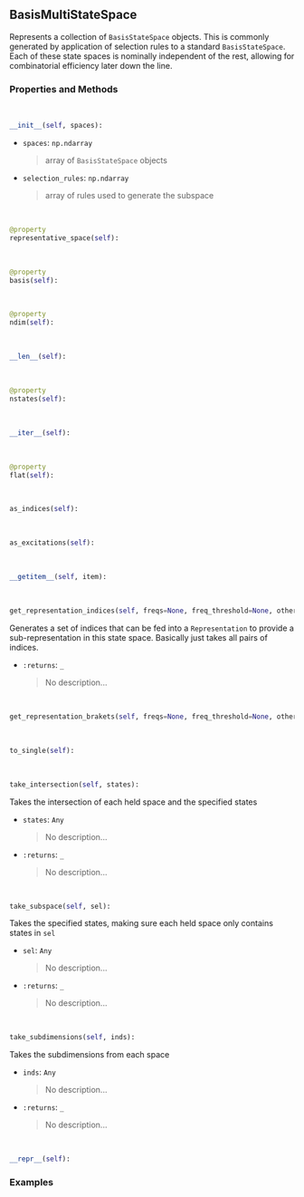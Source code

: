 ## <a id="Psience.BasisReps.StateSpaces.BasisMultiStateSpace">BasisMultiStateSpace</a>
Represents a collection of `BasisStateSpace` objects.
This is commonly generated by application of selection rules to a standard `BasisStateSpace`.
Each of these state spaces is nominally independent of the rest, allowing for combinatorial
efficiency later down the line.

### Properties and Methods
<a id="Psience.BasisReps.StateSpaces.BasisMultiStateSpace.__init__" class="docs-object-method">&nbsp;</a>
```python
__init__(self, spaces): 
```

- `spaces`: `np.ndarray`
    >array of `BasisStateSpace` objects
- `selection_rules`: `np.ndarray`
    >array of rules used to generate the subspace

<a id="Psience.BasisReps.StateSpaces.BasisMultiStateSpace.representative_space" class="docs-object-method">&nbsp;</a>
```python
@property
representative_space(self): 
```

<a id="Psience.BasisReps.StateSpaces.BasisMultiStateSpace.basis" class="docs-object-method">&nbsp;</a>
```python
@property
basis(self): 
```

<a id="Psience.BasisReps.StateSpaces.BasisMultiStateSpace.ndim" class="docs-object-method">&nbsp;</a>
```python
@property
ndim(self): 
```

<a id="Psience.BasisReps.StateSpaces.BasisMultiStateSpace.__len__" class="docs-object-method">&nbsp;</a>
```python
__len__(self): 
```

<a id="Psience.BasisReps.StateSpaces.BasisMultiStateSpace.nstates" class="docs-object-method">&nbsp;</a>
```python
@property
nstates(self): 
```

<a id="Psience.BasisReps.StateSpaces.BasisMultiStateSpace.__iter__" class="docs-object-method">&nbsp;</a>
```python
__iter__(self): 
```

<a id="Psience.BasisReps.StateSpaces.BasisMultiStateSpace.flat" class="docs-object-method">&nbsp;</a>
```python
@property
flat(self): 
```

<a id="Psience.BasisReps.StateSpaces.BasisMultiStateSpace.as_indices" class="docs-object-method">&nbsp;</a>
```python
as_indices(self): 
```

<a id="Psience.BasisReps.StateSpaces.BasisMultiStateSpace.as_excitations" class="docs-object-method">&nbsp;</a>
```python
as_excitations(self): 
```

<a id="Psience.BasisReps.StateSpaces.BasisMultiStateSpace.__getitem__" class="docs-object-method">&nbsp;</a>
```python
__getitem__(self, item): 
```

<a id="Psience.BasisReps.StateSpaces.BasisMultiStateSpace.get_representation_indices" class="docs-object-method">&nbsp;</a>
```python
get_representation_indices(self, freqs=None, freq_threshold=None, other=None, selection_rules=None): 
```
Generates a set of indices that can be fed into a `Representation` to provide a sub-representation
        in this state space.
        Basically just takes all pairs of indices.
- `:returns`: `_`
    >No description...

<a id="Psience.BasisReps.StateSpaces.BasisMultiStateSpace.get_representation_brakets" class="docs-object-method">&nbsp;</a>
```python
get_representation_brakets(self, freqs=None, freq_threshold=None, other=None, selection_rules=None): 
```

<a id="Psience.BasisReps.StateSpaces.BasisMultiStateSpace.to_single" class="docs-object-method">&nbsp;</a>
```python
to_single(self): 
```

<a id="Psience.BasisReps.StateSpaces.BasisMultiStateSpace.take_intersection" class="docs-object-method">&nbsp;</a>
```python
take_intersection(self, states): 
```
Takes the intersection of each held space and the specified states
- `states`: `Any`
    >No description...
- `:returns`: `_`
    >No description...

<a id="Psience.BasisReps.StateSpaces.BasisMultiStateSpace.take_subspace" class="docs-object-method">&nbsp;</a>
```python
take_subspace(self, sel): 
```
Takes the specified states, making sure each held space
        only contains states in `sel`
- `sel`: `Any`
    >No description...
- `:returns`: `_`
    >No description...

<a id="Psience.BasisReps.StateSpaces.BasisMultiStateSpace.take_subdimensions" class="docs-object-method">&nbsp;</a>
```python
take_subdimensions(self, inds): 
```
Takes the subdimensions from each space
- `inds`: `Any`
    >No description...
- `:returns`: `_`
    >No description...

<a id="Psience.BasisReps.StateSpaces.BasisMultiStateSpace.__repr__" class="docs-object-method">&nbsp;</a>
```python
__repr__(self): 
```

### Examples


